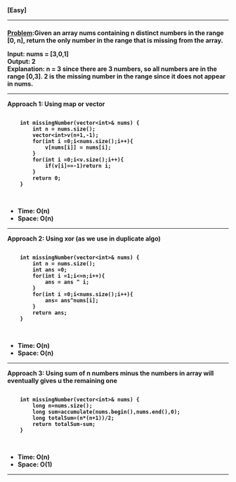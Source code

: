 <b>[Easy]</b>
<br/>

<hr/>

<h4><a href="https://leetcode.com/problems/missing-number/?envType=daily-question&envId=2024-02-20">Problem</a>:Given an array nums containing n distinct numbers in the range [0, n], return the only number in the range that is missing from the array.


<b>Input:</b> nums = [3,0,1]<br>
<b>Output:</b> 2<br>
<b>Explanation:</b> n = 3 since there are 3 numbers, so all numbers are in the range [0,3]. 2 is the missing number in the range since it does not appear in nums.<br>

<hr>
<b>Approach 1: Using map or vector</b> 

<br/>

```

    int missingNumber(vector<int>& nums) {
        int n = nums.size();
        vector<int>v(n+1,-1);
        for(int i =0;i<nums.size();i++){
            v[nums[i]] = nums[i];
        }
        for(int i =0;i<v.size();i++){
            if(v[i]==-1)return i;
        }
        return 0;
    }

```

<br/>
<ul>
<li>Time: O(n) </li>
<li>Space: O(n) </li>
</ul>
<hr>

<b>Approach 2: Using xor (as we use in duplicate algo)</b> 
<br/>

```

    int missingNumber(vector<int>& nums) {
        int n = nums.size();
        int ans =0;
        for(int i =1;i<=n;i++){
            ans = ans ^ i;
        }
        for(int i =0;i<nums.size();i++){
            ans= ans^nums[i];
        }
        return ans;
    }

```

<br/>
<ul>
<li>Time: O(n) </li>
<li>Space: O(n) </li>
</ul>
<hr>

<b>Approach 3: Using sum of n numbers minus the numbers in array will eventually gives u the remaining one</b> 
<br/>

```

    int missingNumber(vector<int>& nums) {
        long n=nums.size();
        long sum=accumulate(nums.begin(),nums.end(),0);
        long totalSum=(n*(n+1))/2;
        return totalSum-sum;
    }

```

<br/>
<ul>
<li>Time: O(n) </li>
<li>Space: O(1) </li>
</ul>
<hr>


